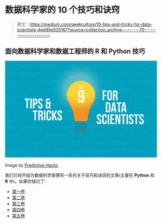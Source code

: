 # 数据科学家的 10 个技巧和诀窍

> 原文：<https://medium.com/geekculture/10-tips-and-tricks-for-data-scientists-4ed90e525167?source=collection_archive---------70----------------------->

## 面向数据科学家和数据工程师的 R 和 Python 技巧

![](img/da3a0f4dff0207ef550a24bfa428ad2c.png)

Image by [Predictive Hacks](https://predictivehacks.com/wp-content/uploads/2021/05/D-Graphics-2021-predictivehacks-psd-Untitled-1_9-2048x1298.jpg)

我们已经开始为数据科学家撰写一系列关于技巧和诀窍的文章(主要在 **Python** 和 **R** 中)。如果你错过了:

*   [第一卷](https://predictivehacks.com/10-tips-and-tricks-for-data-scientists-vol-1/)
*   [第二卷](https://predictivehacks.com/10-tips-and-tricks-for-data-scientists-vol-2/)
*   [第三卷](https://predictivehacks.com/10-tips-and-tricks-for-data-scientists-vol-3/)
*   [第四卷](https://predictivehacks.com/10-tips-and-tricks-for-data-scientists-vol-4/)
*   [第五卷](https://predictivehacks.com/10-tips-and-tricks-for-data-scientists-vol-5/)